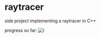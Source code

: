 # raytracer
side project implementing a raytracer in C++

progress so far:
![i](https://user-images.githubusercontent.com/24910768/177224120-81294636-159d-4b46-93b5-0dcc445dd425.png)
